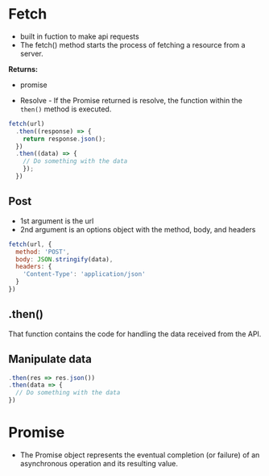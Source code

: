 

# Fetch 
* built in fuction to make api requests
* The fetch() method starts the process of fetching a resource from a server.


**Returns:**
* promise


* Resolve - If the Promise returned is resolve, the function within the `then()` 
  method is executed. 

```javascript
fetch(url)
  .then((response) => {
    return response.json();
  })
  .then((data) => {
    // Do something with the data
    });
  })
```

## Post
* 1st argument is the url
* 2nd argument is an options object with the method, body, and headers


```javascript
fetch(url, {
  method: 'POST',
  body: JSON.stringify(data),
  headers: {
    'Content-Type': 'application/json'
  }
})

```


## .then()
That function contains the code for handling the data received from
the API.


## Manipulate data
```javascript
.then(res => res.json())
.then(data => {
  // Do something with the data
})
```


# Promise
* The Promise object represents the eventual completion (or failure) of an
  asynchronous operation and its resulting value.




